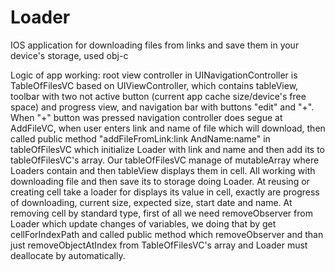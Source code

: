 # Loader
IOS application for downloading files from links and save them in your device's storage, used obj-c

Logic of app working: root view controller in UINavigationController is TableOfFilesVC based on UIViewController, which contains tableView, toolbar with two not active button (current app cache size/device's free space) and progress view, and navigation bar with buttons "edit" and "+". When "+" button was pressed navigation controller does segue at AddFileVC, when user enters link and name of file which will download, then called public method "addFileFromLink:link AndName:name" in tableOfFilesVC which initialize Loader with link and name and then add its to tableOfFilesVC's array. Our tableOfFilesVC manage of mutableArray where Loaders contain and then tableView displays them in cell.
All working with downloading file and then save its to storage doing Loader. 
At reusing or creating cell take a loader for displays its value in cell, exactly are progress of downloading, current size, expected size, start date and name. At removing cell by standard type, first of all we need removeObserver from Loader which update changes of variables, we doing that by get cellForIndexPath and called public method which removeObserver and than just removeObjectAtIndex from TableOfFilesVC's array and Loader must deallocate by automatically. 
